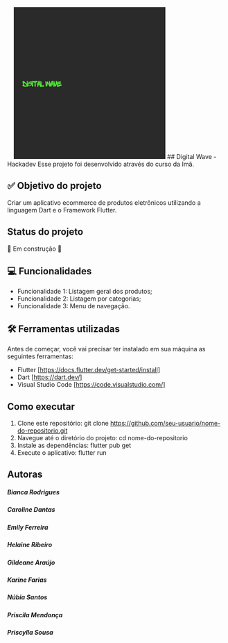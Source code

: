 <img style="margin-left:15px;" height="350px" width="350px" alt="Logo Tech-Tonicas" src="https://raw.githubusercontent.com/Tech-Tonicas/Projeto_Hackadev/main/hackadev/assets/logo/teste1.jpeg">
## Digital Wave - Hackadev
Esse projeto foi desenvolvido através do curso da Imã.

## ✅ Objetivo do projeto
Criar um aplicativo ecommerce de produtos eletrônicos utilizando a linguagem Dart e o Framework Flutter.

## Status do projeto
🚧 Em construção 🚧

## 💻 Funcionalidades
*	Funcionalidade 1: Listagem geral dos produtos;
*	Funcionalidade 2: Listagem por categorias;
*	Funcionalidade 3: Menu de navegação.

## 🛠️ Ferramentas utilizadas
Antes de começar, você vai precisar ter instalado em sua máquina as seguintes ferramentas:
*	Flutter [https://docs.flutter.dev/get-started/install]
*	Dart [https://dart.dev/]
*	Visual Studio Code [https://code.visualstudio.com/]

## Como executar
1.	Clone este repositório: git clone https://github.com/seu-usuario/nome-do-repositorio.git
2.	Navegue até o diretório do projeto: cd nome-do-repositorio
3.	Instale as dependências: flutter pub get
4.	Execute o aplicativo: flutter run

## Autoras
##### Bianca Rodrigues
##### Caroline Dantas
##### Emily Ferreira 
##### Helaine Ribeiro
##### Gildeane Araújo
##### Karine Farias
##### Núbia Santos
##### Priscila Mendonça
##### Priscylla Sousa
